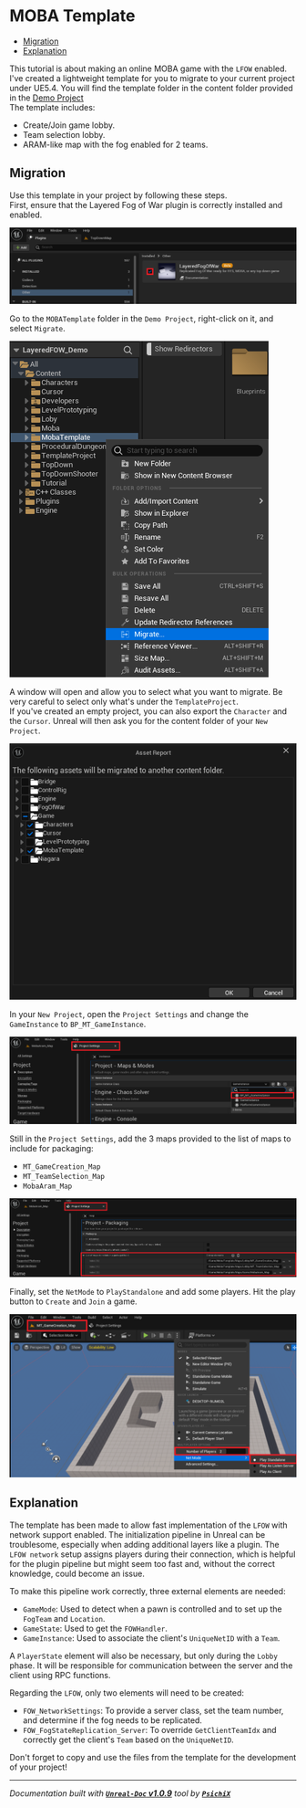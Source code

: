 # MOBA Template

- [Migration](#migration)
- [Explanation](#explanation)

This tutorial is about making an online MOBA game with the `LFOW` enabled. I've created a lightweight template for you to migrate to your current project under UE5.4.
You will find the template folder in the content folder provided in the [Demo Project](https://github.com/gandoulf/LayeredFOW_Demo) <br />
The template includes:
- Create/Join game lobby.
- Team selection lobby.
- ARAM-like map with the fog enabled for 2 teams.

## Migration

Use this template in your project by following these steps.<br/>
First, ensure that the Layered Fog of War plugin is correctly installed and enabled.

![MOBATemplatePictures](../../assets/Tutorial/Network/14_PluginEnabled.png)

Go to the `MOBATemplate` folder in the `Demo Project`, right-click on it, and select `Migrate`.

![MOBATemplatePictures](../../assets/GameTemplate/MOBA/0_MigrateMobaTemplate.png)

A window will open and allow you to select what you want to migrate. Be very careful to select only what's under the `TemplateProject`.<br/>
If you've created an empty project, you can also export the `Character` and the `Cursor`. Unreal will then ask you for the content folder of your `New Project`.

![MOBATemplatePictures](../../assets/GameTemplate/MOBA/1_SelectFIlesToMigrate.png)

In your `New Project`, open the `Project Settings` and change the `GameInstance` to `BP_MT_GameInstance`.

![MOBATemplatePictures](../../assets/GameTemplate/MOBA/2_ChangeTheGameInstance.png)

Still in the `Project Settings`, add the 3 maps provided to the list of maps to include for packaging:
- `MT_GameCreation_Map`
- `MT_TeamSelection_Map`
- `MobaAram_Map`

![MOBATemplatePictures](../../assets/GameTemplate/MOBA/3_AddLobbyAndGameMapToBuild.png)

Finally, set the `NetMode` to `PlayStandalone` and add some players. Hit the play button to `Create` and `Join` a game.

![MOBATemplatePictures](../../assets/GameTemplate/MOBA/4_OpenGameCreation_Standalone.png)

## Explanation

The template has been made to allow fast implementation of the `LFOW` with network support enabled. The initialization pipeline in Unreal can be troublesome,
especially when adding additional layers like a plugin. The `LFOW network` setup assigns players during their connection, which is helpful for the plugin
pipeline but might seem too fast and, without the correct knowledge, could become an issue.<br />

To make this pipeline work correctly, three external elements are needed:
- `GameMode`: Used to detect when a pawn is controlled and to set up the `FogTeam` and `Location`.
- `GameState`: Used to get the `FOWHandler`.
- `GameInstance`: Used to associate the client's `UniqueNetID` with a `Team`.

A `PlayerState` element will also be necessary, but only during the `Lobby` phase. It will be responsible for communication between the server and the client
using RPC functions.

Regarding the `LFOW`, only two elements will need to be created:
- `FOW_NetworkSettings`: To provide a server class, set the team number, and determine if the fog needs to be replicated.
- `FOW_FogStateReplication_Server`: To override `GetClientTeamIdx` and correctly get the client's `Team` based on the `UniqueNetID`.

Don't forget to copy and use the files from the template for the development of your project!

---
_Documentation built with [**`Unreal-Doc` v1.0.9**](https://github.com/PsichiX/unreal-doc) tool by [**`PsichiX`**](https://github.com/PsichiX)_